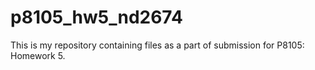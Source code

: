 # p8105_hw5_nd2674
This is my repository containing files as a part of submission for P8105: Homework 5.